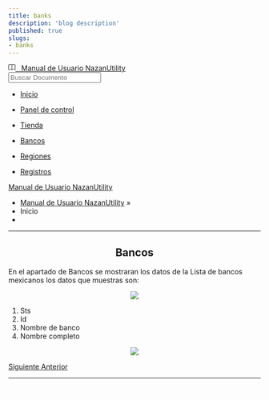 ```yaml
---
title: banks
description: 'blog description'
published: true
slugs:
- banks
---
```


<div class="wy-grid-for-nav">
  <nav data-toggle="wy-nav-shift" class="wy-nav-side stickynav">
    <div class="wy-side-scroll">
      <div class="wy-side-nav-search">
        <a href="#" class="float-left"><svg width="1em" height="1em" viewBox="0 0 16 16" class="bi bi-book float-left" fill="currentColor" xmlns="http://www.w3.org/2000/svg"><path fill-rule="evenodd" d="M1 2.828v9.923c.918-.35 2.107-.692 3.287-.81 1.094-.111 2.278-.039 3.213.492V2.687c-.654-.689-1.782-.886-3.112-.752-1.234.124-2.503.523-3.388.893zm7.5-.141v9.746c.935-.53 2.12-.603 3.213-.493 1.18.12 2.37.461 3.287.811V2.828c-.885-.37-2.154-.769-3.388-.893-1.33-.134-2.458.063-3.112.752zM8 1.783C7.015.936 5.587.81 4.287.94c-1.514.153-3.042.672-3.994 1.105A.5.5 0 0 0 0 2.5v11a.5.5 0 0 0 .707.455c.882-.4 2.303-.881 3.68-1.02 1.409-.142 2.59.087 3.223.877a.5.5 0 0 0 .78 0c.633-.79 1.814-1.019 3.222-.877 1.378.139 2.8.62 3.681 1.02A.5.5 0 0 0 16 13.5v-11a.5.5 0 0 0-.293-.455c-.952-.433-2.48-.952-3.994-1.105C10.413.809 8.985.936 8 1.783z" /></svg> &nbsp; Manual de Usuario NazanUtility</a>
        <div role="search">
          <form id="rtd-search-form" class="wy-form" action="assets/search.html" method="get">
            <input type="text" name="q" placeholder="Buscar Documento" title="Type search term here" />
          </form>
        </div>
      </div>
      <div class="wy-menu wy-menu-vertical" data-spy="affix" role="navigation" aria-label="main navigation">
        <ul class="current">
          <li class="toctree-l1"><a class="reference internal current" href="blog/home">Inicio</a>
          </li>
        </ul>
        <ul>
          <li class="toctree-l1"><a class="reference internal" href="blog/dahsboar">Panel de
              control</a>
          </li>
        </ul>
        <ul>
          <li class="toctree-l1"><a class="reference internal" href="blog/store">Tienda</a>
          </li>
        </ul>
        <ul>
          <li class="toctree-l1 current"><a class="reference internal" href="blog/banks">Bancos</a>
          </li>
        </ul>
        <ul>
          <li class="toctree-l1"><a class="reference internal" href="blog/regions">Regiones</a>
          </li>
        </ul>
        <ul>
          <li class="toctree-l1"><a class="reference internal" href="blog/crud">Registros</a>
          </li>
        </ul>
      </div>
    </div>
  </nav>
  <section data-toggle="wy-nav-shift" class="wy-nav-content-wrap">
    <nav class="wy-nav-top" role="navigation" aria-label="top navigation">
      <i data-toggle="wy-nav-top" class="fa fa-bars"></i>
      <a href="assets/index">Manual de Usuario NazanUtility</a>
    </nav>
    <div class="wy-nav-content">
      <div class="rst-content">
        <div role="navigation" aria-label="breadcrumbs navigation">
          <ul class="wy-breadcrumbs">
            <li><a href="#">Manual de Usuario NazanUtility</a> &raquo;</li>
            <li>Inicio</li>
            <li class="wy-breadcrumbs-aside">
            </li>
          </ul>
          <hr />
        </div>
        <div role="main">
          <div class="section">
            <h2>
              <center>Bancos</center>
            </h2>
            <p>En el apartado de Bancos se mostraran los datos de la Lista de bancos mexicanos
              los datos que muestras son:</p>
            <p>
              <center><img src="assets/img/bancos.png"></center>
            </p>
            <ol>
              <li>Sts </li>
              <li>Id </li>
              <li>Nombre de banco</li>
              <li>Nombre completo</li>
            </ol>
            <p>
              <center><img src="assets/img/infbancos.png"></center>
            </p>
          </div>
        </div>
      <footer>
        <div class="rst-footer-buttons" role="navigation" aria-label="footer navigation">
          <a href="blog/banks/" class="btn btn-neutral float-right" title="Bancos">Siguiente <span class="icon icon-circle-arrow-right"></span></a>
          <a href="blog/dashboard/" class="btn btn-neutral" title="Panel de control"><span class="icon icon-circle-arrow-left"></span> Anterior</a>
        </div>
        <hr />
      </footer>
    </div>
  </div>
</section>
</div>
<div class="rst-versions" role="note" aria-label="versions">
  <span class="rst-current-version" data-toggle="rst-current-version">
    <span><a href="blog/dashboard/" style="color: #fcfcfc;">&laquo; Anterior</a></span>
    <span style="margin-left: 15px"><a href="blog/banks/" style="color: #fcfcfc">Siguiente &raquo;</a></span>
  </span>
</div>